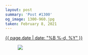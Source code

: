 ```yaml
---
layout: post
summary: 'Post #1300'
og_image: 1300-960.jpg
taken: February 8, 2021
---
```


<div class="post">
 <time>
  <a href="/1300">
   {{ page.date | date: "%B %-d, %Y" }}
  </a>
 </time>
 <a href="/1300">
  <figure data-taken="2/8/2021">
   <img sizes="(min-width: 700px) 50vw, calc(100vw - 2rem)" src="{{ site.assets_url }}/1300-480.jpg" srcset="{{ site.assets_url }}/1300-240.jpg 240w, {{ site.assets_url }}/1300-480.jpg 480w, {{ site.assets_url }}/1300-720.jpg 720w, {{ site.assets_url }}/1300-960.jpg 960w"/>
  </figure>
 </a>
</div>
